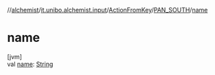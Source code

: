 //[alchemist](../../../../index.md)/[it.unibo.alchemist.input](../../index.md)/[ActionFromKey](../index.md)/[PAN_SOUTH](index.md)/[name](name.md)

# name

[jvm]\
val [name](name.md): [String](https://kotlinlang.org/api/latest/jvm/stdlib/kotlin/-string/index.html)
